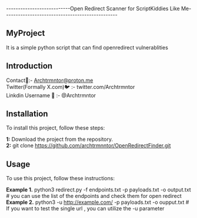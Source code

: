 ---------------------------Open Redirect Scanner for ScriptKiddies Like Me------------------------------------------------

## MyProject 

It is a simple python script that can find openredirect vulnerablities 

## Introduction 

Contact📖:- Archtrmntor@proton.me            <br>
Twitter(Formally X.com)🐦 :- twitter.com/Archtrmntor      <br>
Linkdin Username 🔗 :- @Archtrmntor                        <br>

## Installation
To install this project, follow these steps:

**1:** Download the project from the repository. <br>
**2:** git clone  https://github.com/archtrmnntor/OpenRedirectFinder.git                              <br>

## Usage
To use this project, follow these instructions:  <br>

**Example 1.**  python3 redirect.py -f endpoints.txt -p payloads.txt -o output.txt                      # you can use the list of the endpoints and check them for open redirect  <br>
**Example 2.**  python3 -u http://example.com/ -p payloads.txt -o oupput.txt                            # If you want to test the single url , you can utilize the -u parameter   <br>







